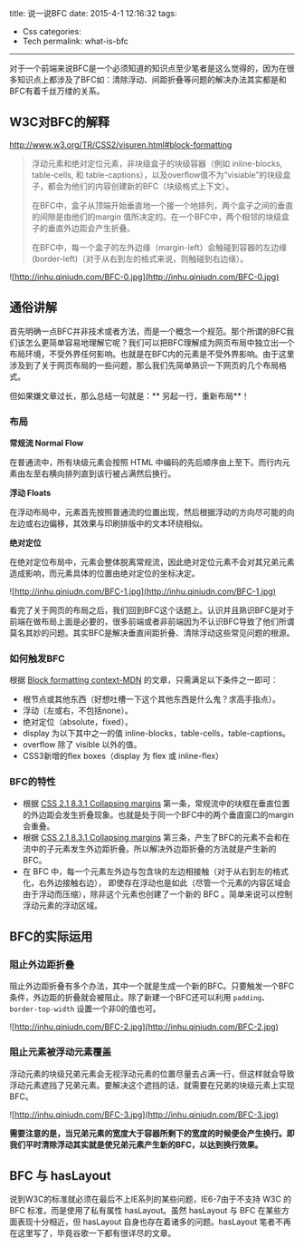 title: 说一说BFC
date: 2015-4-1 12:16:32
tags:
- Css
categories:
- Tech
permalink: what-is-bfc
---
对于一个前端来说BFC是一个必须知道的知识点至少笔者是这么觉得的，因为在很多知识点上都涉及了BFC如：清除浮动、间距折叠等问题的解决办法其实都是和BFC有着千丝万缕的关系。

<!--more-->

## W3C对BFC的解释

http://www.w3.org/TR/CSS2/visuren.html#block-formatting

> 浮动元素和绝对定位元素，非块级盒子的块级容器（例如 inline-blocks, table-cells, 和 table-captions），以及overflow值不为“visiable”的块级盒子，都会为他们的内容创建新的BFC（块级格式上下文）。
>
> 在BFC中，盒子从顶端开始垂直地一个接一个地排列，两个盒子之间的垂直的间隙是由他们的margin 值所决定的。在一个BFC中，两个相邻的块级盒子的垂直外边距会产生折叠。
>
> 在BFC中，每一个盒子的左外边缘（margin-left）会触碰到容器的左边缘(border-left)（对于从右到左的格式来说，则触碰到右边缘）。

![http://inhu.qiniudn.com/BFC-0.jpg](http://inhu.qiniudn.com/BFC-0.jpg)

## 通俗讲解

首先明确一点BFC并非技术或者方法，而是一个概念一个规范。那个所谓的BFC我们该怎么更简单容易地理解它呢？我们可以把BFC理解成为网页布局中独立出一个布局环境，不受外界任何影响。也就是在BFC内的元素是不受外界影响。由于这里涉及到了关于网页布局的一些问题，那么我们先简单熟识一下网页的几个布局格式。

但如果嫌文章过长，那么总结一句就是：** 另起一行，重新布局**！

### 布局

**常规流 Normal Flow**

在普通流中，所有块级元素会按照 HTML 中编码的先后顺序由上至下。而行内元素由左至右横向排列直到该行被占满然后换行。

**浮动 Floats**

在浮动布局中，元素首先按照普通流的位置出现，然后根据浮动的方向尽可能的向左边或右边偏移，其效果与印刷排版中的文本环绕相似。

**绝对定位**

在绝对定位布局中，元素会整体脱离常规流，因此绝对定位元素不会对其兄弟元素造成影响，而元素具体的位置由绝对定位的坐标决定。

![http://inhu.qiniudn.com/BFC-1.jpg](http://inhu.qiniudn.com/BFC-1.jpg)

看完了关于网页的布局之后，我们回到BFC这个话题上。认识并且熟识BFC是对于前端在做布局上面是必要的，很多前端或者非前端因为不认识BFC导致了他们所谓莫名其妙的问题。其实BFC是解决垂直间距折叠、清除浮动这些常见问题的根源。

### 如何触发BFC

根据 [Block formatting context-MDN](https://developer.mozilla.org/en-US/docs/Web/Guide/CSS/Block_formatting_context) 的文章，只需满足以下条件之一即可：

* 根节点或其他东西（好想吐槽一下这个其他东西是什么鬼？求高手指点）。
* 浮动（左或右，不包括none）。
* 绝对定位（absolute，fixed）。
* display 为以下其中之一的值 inline-blocks，table-cells，table-captions。
* overflow 除了 visible 以外的值。
* CSS3新增的flex boxes（display 为 flex 或 inline-flex）

### BFC的特性

* 根据 [CSS 2.1 8.3.1 Collapsing margins](http://www.w3.org/TR/CSS21/box.html#collapsing-margins) 第一条，常规流中的块框在垂直位置的外边距会发生折叠现象。也就是处于同一个BFC中的两个垂直窗口的margin会重叠。
* 根据 [CSS 2.1 8.3.1 Collapsing margins](http://www.w3.org/TR/CSS21/box.html#collapsing-margins) 第三条，产生了BFC的元素不会和在流中的子元素发生外边距折叠。所以解决外边距折叠的方法就是产生新的BFC。
* 在 BFC 中，每一个元素左外边与包含块的左边相接触（对于从右到左的格式化，右外边接触右边）， 即使存在浮动也是如此（尽管一个元素的内容区域会由于浮动而压缩），除非这个元素也创建了一个新的 BFC 。简单来说可以控制浮动元素的浮动区域。

## BFC的实际运用

### 阻止外边距折叠

阻止外边距折叠有多个办法，其中一个就是生成一个新的BFC。只要触发一个BFC条件，外边距的折叠就会被阻止。除了新建一个BFC还可以利用 `padding`、`border-top-width` 设置一个非0的值也可。

![http://inhu.qiniudn.com/BFC-2.jpg](http://inhu.qiniudn.com/BFC-2.jpg)

### 阻止元素被浮动元素覆盖

浮动元素的块级兄弟元素会无视浮动元素的位置尽量去占满一行，但这样就会导致浮动元素遮挡了兄弟元素。要解决这个遮挡的话，就需要在兄弟的块级元素上实现BFC。

![http://inhu.qiniudn.com/BFC-3.jpg](http://inhu.qiniudn.com/BFC-3.jpg)

**需要注意的是，当兄弟元素的宽度大于容器所剩下的宽度的时候便会产生换行。即我们平时清除浮动其实就是使兄弟元素产生新的BFC，以达到换行效果。**


## BFC 与 hasLayout

说到W3C的标准就必须在最后不上IE系列的某些问题，IE6-7由于不支持 W3C 的 BFC 标准，而是使用了私有属性 hasLayout。虽然 hasLayout 与 BFC 在某些方面表现十分相近，但 hasLayout 自身也存在着诸多的问题。hasLayout 笔者不再在这里写了，毕竟谷歌一下都有很详尽的文章。
